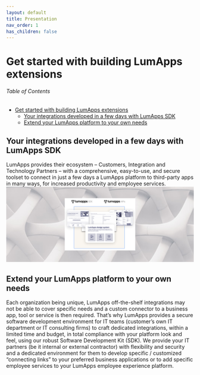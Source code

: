 ```yaml
---
layout: default
title: Presentation
nav_order: 1
has_children: false
---
```


# Get started with building LumApps extensions

<h6>Table of Contents</h6>

- [Get started with building LumApps extensions](#get-started-with-building-lumapps-extensions)
  - [Your integrations developed in a few days with LumApps SDK](#your-integrations-developed-in-a-few-days-with-lumapps-sdk)
  - [Extend your LumApps platform to your own needs](#extend-your-lumapps-platform-to-your-own-needs)


## Your integrations developed in a few days with LumApps SDK
LumApps provides their ecosystem – Customers, Integration and Technology Partners –  with a comprehensive, easy-to-use, and secure toolset to connect in just a few days a LumApps platform to third-party apps in many ways, for increased productivity and employee services.
<br/>
![LumApps Developer Program](dev-program-banner.png "LumApps Developer Program")

## Extend your LumApps platform to your own needs
Each organization being unique, LumApps off-the-shelf integrations may not be able to cover specific needs and a custom connector to a business app, tool or service is then required.
That’s why LumApps provides a secure software development environment for IT teams (customer’s own IT department or IT consulting firms) to craft dedicated integrations, within a limited time and budget, in total compliance with your platform look and feel, using our robust Software Development Kit (SDK).
We provide your IT partners (be it internal or external contractor) with flexibility and security and a dedicated environment for them to develop specific / customized “connecting links” to your preferred business applications or to add specific employee services to your LumApps employee experience platform.

